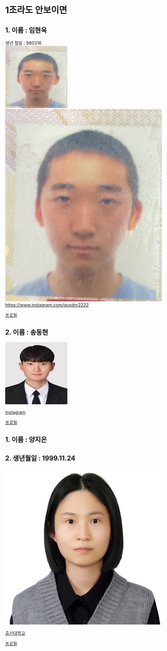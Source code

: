 # 1조라도 안보이면
## 1. 이름 : 임현욱  
생년 월일 : 980316  
<img src="KakaoTalk_20240104_112423360.jpg" width="200" height= "200">
![error](KakaoTalk_20240104_112423360.jpg)  
https://www.instagram.com/gusdnr2222  

[프로필](5page/readme32.md) 

## 2. 이름 : 송동현
<img src="3page\picture1.jpg" width="200" height= "200">

[instagram](https://www.instagram.com/songdong_99?igsh=Ymt1ZTF4ZXA2ZHE0)

[프로필](3page/dh.md)


## 1. 이름 : 양지은 
## 2. 생년월일 : 1999.11.24 
![Alt text](<비자 사진 - 복사본.jpg>)

[출신대학교](https://www.deu.ac.kr/www)

[프로필](2page/jieun.md)

